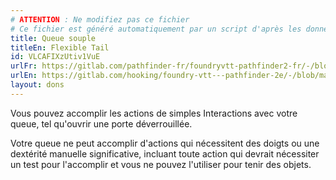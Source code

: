 ```yaml
---
# ATTENTION : Ne modifiez pas ce fichier
# Ce fichier est généré automatiquement par un script d'après les données du module Foundry VTT officiel et de sa traduction
title: Queue souple
titleEn: Flexible Tail
id: VLCAFIXzUtiv1VuE
urlFr: https://gitlab.com/pathfinder-fr/foundryvtt-pathfinder2-fr/-/blob/master/data/feats/VLCAFIXzUtiv1VuE.htm
urlEn: https://gitlab.com/hooking/foundry-vtt---pathfinder-2e/-/blob/master/packs/data/feats.db/flexible-tail.json
layout: dons
---
```

Vous pouvez accomplir les actions de simples Interactions avec votre queue, tel qu'ouvrir une porte déverrouillée.

Votre queue ne peut accomplir d'actions qui nécessitent des doigts ou une dextérité manuelle significative, incluant toute action qui devrait nécessiter un test pour l'accomplir et vous ne pouvez l'utiliser pour tenir des objets.
